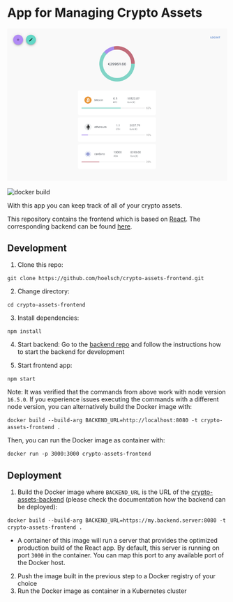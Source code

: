 # App for Managing Crypto Assets

<p align="center">
  <img src=./screenshot.png />
</p>

![docker build](https://github.com/hoelsch/crypto-assets-frontend/actions/workflows/docker-image.yml/badge.svg)

With this app you can keep track of all of your crypto assets.

This repository contains the frontend which is based on [React](https://reactjs.org/). The corresponding backend can be found [here](https://github.com/hoelsch/crypto-assets-backend).

## Development

1. Clone this repo:
```
git clone https://github.com/hoelsch/crypto-assets-frontend.git
```
2. Change directory:
```
cd crypto-assets-frontend
```
3. Install dependencies:
```
npm install
```
4. Start backend:
Go to the [backend repo](https://github.com/hoelsch/crypto-assets-backend) and follow the instructions how to start the backend for development

6. Start frontend app:
```
npm start
```
Note: It was verified that the commands from above work with node version `16.5.0`. If you experience issues executing the commands with a different node version, you can alternatively build the Docker image with:
```
docker build --build-arg BACKEND_URL=http://localhost:8080 -t crypto-assets-frontend .
```
Then, you can run the Docker image as container with:
```
docker run -p 3000:3000 crypto-assets-frontend
```

## Deployment

1. Build the Docker image where `BACKEND_URL` is the URL of the [crypto-assets-backend](https://github.com/hoelsch/crypto-assets-backend) (please check the documentation how the backend can be deployed):
```
docker build --build-arg BACKEND_URL=https://my.backend.server:8080 -t crypto-assets-frontend .
```
- A container of this image will run a server that provides the optimized production build of the React app. By default, this server is running on port `3000` in the container. You can map this port to any available port of the Docker host.

2. Push the image built in the previous step to a Docker registry of your choice
3. Run the Docker image as container in a Kubernetes cluster

